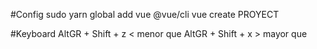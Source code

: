 #Config
sudo yarn global add vue @vue/cli
vue create PROYECT

#Keyboard
AltGR + Shift + z  < menor que
AltGR + Shift + x  > mayor que 
